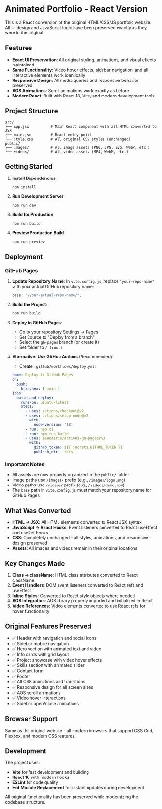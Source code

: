 # Animated Portfolio - React Version

This is a React conversion of the original HTML/CSS/JS portfolio website. All UI design and JavaScript logic have been preserved exactly as they were in the original.

## Features

- **Exact UI Preservation**: All original styling, animations, and visual effects maintained
- **Same Functionality**: Video hover effects, sidebar navigation, and all interactive elements work identically
- **Responsive Design**: All media queries and responsive behavior preserved
- **AOS Animations**: Scroll animations work exactly as before
- **Modern React**: Built with React 18, Vite, and modern development tools

## Project Structure

```
src/
├── App.jsx          # Main React component with all HTML converted to JSX
├── main.jsx         # React entry point
└── style.css        # All original CSS styles (unchanged)
public/
├── images/          # All image assets (PNG, JPG, SVG, WebP, etc.)
└── videos/          # All video assets (MP4, WebM, etc.)
```

## Getting Started

1. **Install Dependencies**
   ```bash
   npm install
   ```

2. **Run Development Server**
   ```bash
   npm run dev
   ```

3. **Build for Production**
   ```bash
   npm run build
   ```

4. **Preview Production Build**
   ```bash
   npm run preview
   ```

## Deployment

### GitHub Pages

1. **Update Repository Name**: In `vite.config.js`, replace `"your-repo-name"` with your actual GitHub repository name:
   ```js
   base: "/your-actual-repo-name/",
   ```

2. **Build the Project**:
   ```bash
   npm run build
   ```

3. **Deploy to GitHub Pages**:
   - Go to your repository Settings → Pages
   - Set Source to "Deploy from a branch"
   - Select the `gh-pages` branch (or create it)
   - Set folder to `/ (root)`

4. **Alternative: Use GitHub Actions** (Recommended):
   - Create `.github/workflows/deploy.yml`:
   ```yaml
   name: Deploy to GitHub Pages
   on:
     push:
       branches: [ main ]
   jobs:
     build-and-deploy:
       runs-on: ubuntu-latest
       steps:
         - uses: actions/checkout@v2
         - uses: actions/setup-node@v2
           with:
             node-version: '18'
         - run: npm ci
         - run: npm run build
         - uses: peaceiris/actions-gh-pages@v3
           with:
             github_token: ${{ secrets.GITHUB_TOKEN }}
             publish_dir: ./dist
   ```

### Important Notes

- All assets are now properly organized in the `public/` folder
- Image paths use `/images/` prefix (e.g., `/images/logo.png`)
- Video paths use `/videos/` prefix (e.g., `/videos/demo.mp4`)
- The `base` path in `vite.config.js` must match your repository name for GitHub Pages

## What Was Converted

- **HTML → JSX**: All HTML elements converted to React JSX syntax
- **JavaScript → React Hooks**: Event listeners converted to React useEffect and useRef hooks
- **CSS**: Completely unchanged - all styles, animations, and responsive design preserved
- **Assets**: All images and videos remain in their original locations

## Key Changes Made

1. **Class → className**: HTML class attributes converted to React className
2. **Event Handlers**: DOM event listeners converted to React refs and useEffect
3. **Inline Styles**: Converted to React style objects where needed
4. **AOS Integration**: AOS library properly imported and initialized in React
5. **Video References**: Video elements converted to use React refs for hover functionality

## Original Features Preserved

- ✅ Header with navigation and social icons
- ✅ Sidebar mobile navigation
- ✅ Hero section with animated text and video
- ✅ Info cards with grid layout
- ✅ Project showcase with video hover effects
- ✅ Skills section with animated slider
- ✅ Contact form
- ✅ Footer
- ✅ All CSS animations and transitions
- ✅ Responsive design for all screen sizes
- ✅ AOS scroll animations
- ✅ Video hover interactions
- ✅ Sidebar open/close animations

## Browser Support

Same as the original website - all modern browsers that support CSS Grid, Flexbox, and modern CSS features.

## Development

The project uses:
- **Vite** for fast development and building
- **React 18** with modern hooks
- **ESLint** for code quality
- **Hot Module Replacement** for instant updates during development

All original functionality has been preserved while modernizing the codebase structure.
